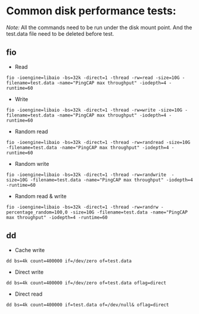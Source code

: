 # Common disk performance tests:

*Note:* All the commands need to be run under the disk mount point. And the test.data file need to be deleted before test.

## fio
* Read
```
fio -ioengine=libaio -bs=32k -direct=1 -thread -rw=read -size=10G -filename=test.data -name="PingCAP max throughput" -iodepth=4 -runtime=60
```

* Write
```
fio -ioengine=libaio -bs=32k -direct=1 -thread -rw=write -size=10G -filename=test.data -name="PingCAP max throughput" -iodepth=4 -runtime=60
```

* Random read
```
fio -ioengine=libaio -bs=32k -direct=1 -thread -rw=randread -size=10G -filename=test.data -name="PingCAP max throughput" -iodepth=4 -runtime=60
```

* Random write
```
fio -ioengine=libaio -bs=32k -direct=1 -thread -rw=randwrite  -size=10G -filename=test.data -name="PingCAP max throughput" -iodepth=4 -runtime=60
```

* Random read & write
```
fio -ioengine=libaio -bs=32k -direct=1 -thread -rw=randrw -percentage_random=100,0 -size=10G -filename=test.data -name="PingCAP max throughput" -iodepth=4 -runtime=60
```

## dd

* Cache write
```
dd bs=4k count=400000 if=/dev/zero of=test.data
```

* Direct write
```
dd bs=4k count=400000 if=/dev/zero of=test.data oflag=direct
```

* Direct read
```
dd bs=4k count=400000 if=test.data of=/dev/null& oflag=direct
```
